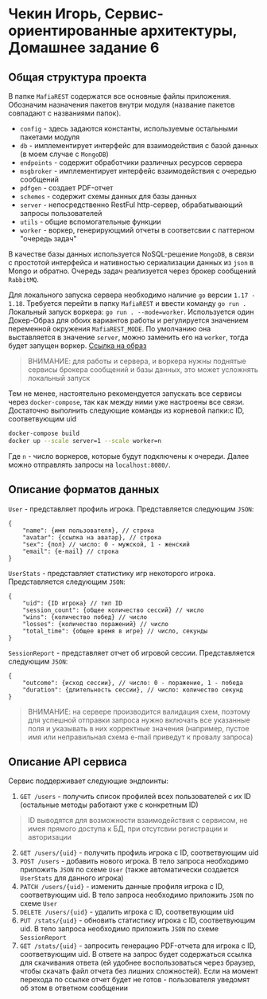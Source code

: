 # Чекин Игорь, Сервис-ориентированные архитектуры, Домашнее задание 6

## Общая структура проекта

В папке `MafiaREST` содержатся все основные файлы приложения. Обозначим назначения пакетов внутри модуля (название пакетов совпадают с названиями папок).
* `config` - здесь задаются константы, используемые остальными пакетами модуля
* `db` - имплементирует интерфейс для взаимодействия с базой данных (в моем случае с `MongoDB`)
* `endpoints` - содержит обработчики различных ресурсов сервера
* `msgbroker` - имплементирует интерфейс взаимодействия с очередью сообщений
* `pdfgen` - создает PDF-отчет
* `schemes` - содержит схемы данных для базы данных
* `server` - непосредственно  RestFul http-сервер, обрабатывающий запросы пользователей
* `utils` - общие вспомогательные функции
* `worker` - воркер, генерирующмий отчеты в соответсвии с паттерном "очередь задач"


В качестве базы данных используется NoSQL-решение `MongoDB`, в связи с простотой интерфейса и нативностью сериализации данных из `json` в Mongo и обратно. Очередь задач реализуется через брокер сообщений `RabbitMQ`.

Для локального запуска сервера необходимо наличие `go` версии `1.17 - 1.18`. Требуется перейти в папку `MafiaREST` и ввести команду `go run .`
Локальный запуск воркера: `go run . --mode=worker`. Используется один Докер-Образ для обоих вариантов работы и регулируется значением переменной окружения `MafiaREST_MODE`. По умолчанию она выставляется в значение `server`, можно заменить его на `worker`, тогда будет запущен воркер. [Ссылка на образ](https://hub.docker.com/layers/soa-images/alucardik/soa-images/MafiaREST/images/sha256-3eedf991a93496601bce41eb5d14c83a9c94ee3b3609ab027532f9c2e2ab9b4a?context=explore)

> ВНИМАНИЕ: для работы и сервера, и воркера нужны поднятые сервисы брокера сообщений и базы данных, это может усложнять локальный запуск 

Тем не менее, настоятельно рекомендуется запускать все сервисы через `docker-compose`, так как между ними уже настроены все связи. Достаточно выполнить следующие команды из корневой папки:с ID, соответвующим uid

```bash
docker-compose build
docker up --scale server=1 --scale worker=n
```

Где `n` - число воркеров, которые будут подключены к очереди. Далее можно отправлять запросы на `localhost:8080/`.

## Описание форматов данных

`User` - представляет профиль игрока. Представляется следующим `JSON`:
```
{
    "name": {имя пользователя}, // строка
    "avatar": {ссылка на аватар}, // строка
    "sex": {пол} // число: 0 - мужской, 1 - женский
    "email": {e-mail} // строка
}
```

`UserStats` - представляет статистику игр некоторого игрока. Представляется следующим `JSON`:
```
{
	"uid": {ID игрока} // тип ID
	"session_count": {общее количество сессий} // число
	"wins": {количество побед} // число          
    "losses": {количество поражений} // число
	"total_time": {общее время в игре} // число, секунды
}
```

`SessionReport` - представляет отчет об игровой сессии. Представляется следующим `JSON`:
```
{
    "outcome": {исход сессии}, // число: 0 - поражение, 1 - победа
    "duration": {длительность сессии}, // число: количество секунд
}
```

> ВНИМАНИЕ: на сервере производится валидация схем, поэтому для успешной отправки запроса нужно включать все указанные поля и указывать в них корректные значения (например, пустое имя или  неправильная схема e-mail приведут к провалу запроса)

## Описание API сервиса

Сервис поддерживает следующие эндпоинты:

1. `GET /users` - получить список профилей всех пользователей с их ID (остальные методы работают уже с конкретным ID)
> ID выводятся для возможности взаимодействия с сервисом, не имея прямого доступа к БД, при отсутсвии регистрации и авторизации 
2. `GET /users/{uid}` - получить профиль игрока с ID, соответвующим uid
3. `POST /users` - добавить нового игрока. В тело запроса необходимо приложить `JSON` по схеме `User` (также автоматически создается `UserStats` для данного игрока)
4. `PATCH /users/{uid}` - изменить данные профиля игрока с ID, соответвующим uid. В тело запроса необходимо приложить `JSON` по схеме `User`
5. `DELETE /users/{uid}` - удалить игрока с ID, соответвующим uid
6. `PUT /stats/{uid}` - обновить статистику игрока с ID, соответвующим uid. В тело запроса необходимо приложить `JSON` по схеме `SessionReport`
7. `GET /stats/{uid}` - запросить генерацию PDF-отчета для игрока с ID, соответвующим uid. В ответе на запрос будет содержаться ссылка для скачивания ответа (ей удобнее воспользоваться через браузер, чтобы скачать файл отчета без лишних сложностей). Если на момент перехода по ссылке отчет будет не готов - пользователя уведомят об этом в ответном сообщении

